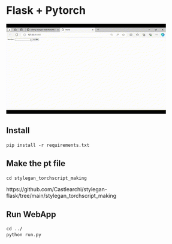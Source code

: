 <h1>Flask + Pytorch</h1>

![image](./Sample.gif)


<h2>Install</h2>

```
pip install -r requirements.txt
```

<h2>Make the pt file</h2>

```
cd stylegan_torchscript_making
```
<p>https://github.com/Castlearchi/stylegan-flask/tree/main/stylegan_torchscript_making</p>
<h2>Run WebApp</h2>

```
cd ../
python run.py
```
